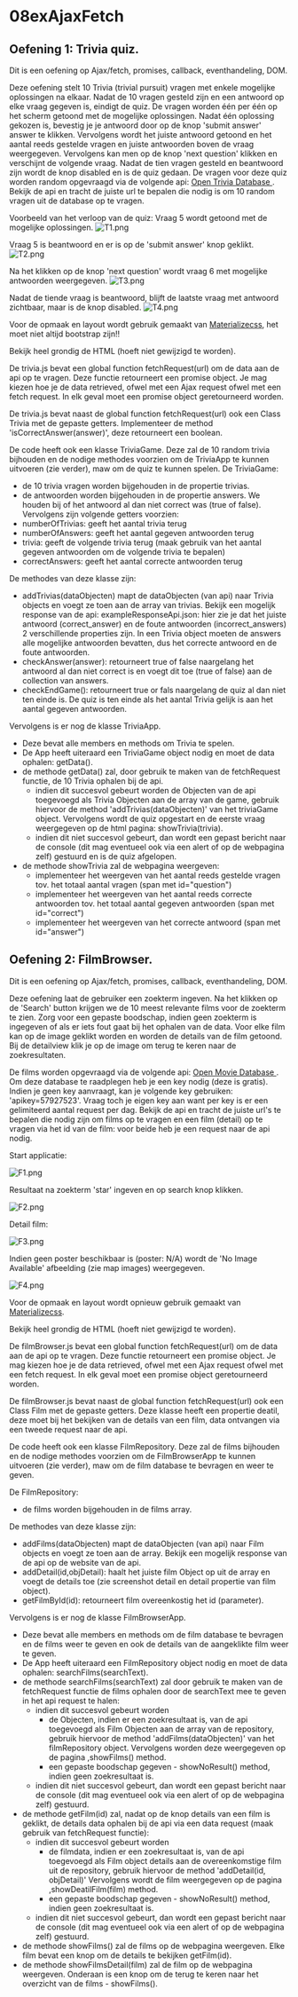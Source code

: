 # 08exAjaxFetch
## Oefening 1:  Trivia quiz.
Dit is een oefening op Ajax/fetch, promises, callback, eventhandeling, DOM.

Deze oefening stelt 10 Trivia (trivial pursuit) vragen met enkele mogelijke oplossingen na elkaar. Nadat de 10 vragen gesteld zijn en een antwoord op elke vraag gegeven is, eindigt de quiz.
De vragen worden één per één op het scherm getoond met de mogelijke oplossingen. Nadat één oplossing gekozen is, bevestig je je antwoord door op de knop 'submit answer' answer te klikken. Vervolgens wordt het juiste antwoord getoond en het aantal reeds gestelde vragen en juiste antwoorden boven de vraag weergegeven.
Vervolgens kan men op de knop 'next question' klikken en verschijnt de volgende vraag.
Nadat de tien vragen gesteld en beantwoord zijn wordt de knop disabled en is de quiz gedaan.
De vragen voor deze quiz worden random opgevraagd via de volgende api: [Open Trivia Database ](https://opentdb.com/). Bekijk de api en tracht de juiste url te bepalen die nodig is om 10 random vragen uit de database op te vragen.  

Voorbeeld van het verloop van de quiz:
Vraag 5 wordt getoond met de mogelijke oplossingen.
![T1.png](/docs/T1.png 'Resultaat')

Vraag 5 is beantwoord en er is op de 'submit answer' knop geklikt.
![T2.png](/docs/T2.png 'Resultaat')

Na het klikken op de knop 'next question' wordt vraag 6 met mogelijke antwoorden weergegeven.
![T3.png](/docs/T3.png 'Resultaat')

Nadat de tiende vraag is beantwoord, blijft de laatste vraag met antwoord zichtbaar, maar is de knop disabled.
![T4.png](/docs/T4.png 'Resultaat')

Voor de opmaak en layout wordt gebruik gemaakt van [Materializecss](https://materializecss.com/), het moet niet altijd bootstrap zijn!!

Bekijk heel grondig de HTML (hoeft niet gewijzigd te worden).

De trivia.js bevat een global function fetchRequest(url) om de data aan de api op te vragen. Deze functie retourneert een promise object. Je mag kiezen hoe je de data retrieved, ofwel met een Ajax request ofwel met een fetch request. In elk geval moet een promise object geretourneerd worden.

De trivia.js bevat naast de global function fetchRequest(url) ook een Class Trivia met de gepaste getters. Implementeer de method 'isCorrectAnswer(answer)', deze retourneert een boolean. 

De code heeft ook een klasse TriviaGame. Deze zal de 10 random trivia bijhouden en de nodige methodes voorzien om de TriviaApp te kunnen uitvoeren (zie verder), maw om de quiz te kunnen spelen.
De TriviaGame:
- de 10 trivia vragen worden bijgehouden in de propertie trivias.
- de antwoorden worden bijgehouden in de propertie answers. We houden bij of het antwoord al dan niet correct was (true of false).
Vervolgens zijn volgende getters voorzien:
- numberOfTrivias: geeft het aantal trivia terug
- numberOfAnswers: geeft het aantal gegeven antwoorden terug
- trivia: geeft de volgende trivia terug (maak gebruik van het aantal gegeven antwoorden om de volgende trivia te bepalen)
- correctAnswers: geeft het aantal correcte antwoorden terug

De methodes van deze klasse zijn:
- addTrivias(dataObjecten) mapt de dataObjecten (van api) naar Trivia objects en voegt ze toen aan de array van trivias. Bekijk een mogelijk response van de api: exampleResponseApi.json: hier zie je dat het juiste antwoord (correct_answer) en de foute antwoorden (incorrect_answers) 2 verschillende properties zijn. In een Trivia object moeten de answers alle mogelijke antwoorden bevatten, dus het correcte antwoord en de foute antwoorden.
- checkAnswer(answer): retourneert true of false naargelang het antwoord al dan niet correct is en voegt dit toe (true of false) aan de collection van answers.
- checkEndGame(): retourneert true or fals naargelang de quiz al dan niet ten einde is. De quiz is ten einde als het aantal Trivia gelijk is aan het aantal gegeven antwoorden.

Vervolgens is er nog de klasse TriviaApp. 
- Deze bevat alle members en methods om Trivia te spelen. 
- De App heeft uiteraard een TriviaGame object nodig en moet de data ophalen: getData().
- de methode getData() zal, door gebruik te maken van de fetchRequest functie, de 10 Trivia ophalen bij de api.
    - indien dit succesvol gebeurt worden de Objecten van de api toegevoegd als Trivia Objecten aan de array van de game, gebruik hiervoor de method 'addTrivias(dataObjecten)' van het triviaGame object. Vervolgens wordt de quiz opgestart en de eerste vraag weergegeven op de html pagina: showTrivia(trivia).
    - indien dit niet succesvol gebeurt, dan wordt een gepast bericht naar de console (dit mag eventueel ook via een alert of op de webpagina zelf) gestuurd en is de quiz afgelopen.
- de methode showTrivia zal de webpagina weergeven:
    - implementeer het weergeven van het aantal reeds gestelde vragen tov. het totaal aantal vragen (span met id="question")
    - implementeer het weergeven van het aantal reeds correcte antwoorden tov. het totaal aantal gegeven antwoorden (span met id="correct")
    - implementeer het weergeven van het correcte antwoord (span met id="answer")        
    



        
        
## Oefening 2:  FilmBrowser.
Dit is een oefening op Ajax/fetch, promises, callback, eventhandeling, DOM.

Deze oefening laat de gebruiker een zoekterm ingeven. Na het klikken op de 'Search' button krijgen we de 10 meest relevante films voor de zoekterm te zien. Zorg voor een gepaste boodschap, indien geen zoekterm is ingegeven of als er iets fout gaat bij het ophalen van de data. Voor elke film kan op de image geklikt worden en worden de details van de film getoond. Bij de detailview klik je op de image om terug te keren naar de zoekresultaten.

De films worden opgevraagd via de volgende api: [Open Movie Database ](http://www.omdbapi.com/). Om deze database te raadplegen heb je een key nodig (deze is gratis). Indien je geen key aanvraagt, kan je volgende key gebruiken: 'apikey=57927523'. Vraag toch je eigen key aan want per key is er een gelimiteerd aantal request per dag. Bekijk de api en tracht de juiste url's te bepalen die nodig zijn om films op te vragen en een film (detail) op te vragen via het id van de film: voor beide heb je een request naar de api nodig.

Start applicatie:

![F1.png](/docs/F1.png 'Resultaat')
    
Resultaat na zoekterm 'star' ingeven en op search knop klikken.

![F2.png](/docs/F2.png 'Resultaat')

Detail film:

![F3.png](/docs/F3.png 'Resultaat')

Indien geen poster beschikbaar is (poster: N/A) wordt de 'No Image Available' afbeelding (zie map images) weergegeven.

![F4.png](/docs/F4.png 'Resultaat')

Voor de opmaak en layout wordt opnieuw gebruik gemaakt van [Materializecss](https://materializecss.com/).

Bekijk heel grondig de HTML (hoeft niet gewijzigd te worden).

De filmBrowser.js bevat een global function fetchRequest(url) om de data aan de api op te vragen. Deze functie retourneert een promise object. Je mag kiezen hoe je de data retrieved, ofwel met een Ajax request ofwel met een fetch request. In elk geval moet een promise object geretourneerd worden.

De filmBrowser.js bevat naast de global function fetchRequest(url) ook een Class Film met de gepaste getters. Deze klasse heeft een propertie deatil, deze moet bij het bekijken van de details van een film, data ontvangen via een tweede request naar de api.

De code heeft ook een klasse FilmRepository. Deze zal de films bijhouden en de nodige methodes voorzien om de FilmBrowserApp te kunnen uitvoeren (zie verder), maw om de film database te bevragen en weer te geven.

De FilmRepository:
- de films worden bijgehouden in de films array.

De methodes van deze klasse zijn:
- addFilms(dataObjecten) mapt de dataObjecten (van api) naar Film objects en voegt ze toen aan de array. Bekijk een mogelijk response van de api op de website van de api.
- addDetail(id,objDetail): haalt het juiste film Object op uit de array en voegt de details toe (zie screenshot detail en detail propertie van film object).
- getFilmById(id): retourneert film overeenkostig het id (parameter).

Vervolgens is er nog de klasse FilmBrowserApp. 
- Deze bevat alle members en methods om de film database te bevragen en de films weer te geven en ook de details van de aangeklikte film weer te geven. 
- De App heeft uiteraard een FilmRepository object nodig en moet de data ophalen: searchFilms(searchText).
- de methode searchFilms(searchText) zal door gebruik te maken van de fetchRequest functie de films ophalen door de searchText mee te geven in het api request te halen:
    - indien dit succesvol gebeurt worden 
        - de Objecten, indien er een zoekresultaat is, van de api toegevoegd als Film Objecten aan de array van de repository, gebruik hiervoor de method 'addFilms(dataObjecten)' van het filmRepository object. Vervolgens worden deze weergegeven op de pagina ,showFilms() method.
        - een gepaste boodschap gegeven - showNoResult() method, indien geen zoekresultaat is.
    - indien dit niet succesvol gebeurt, dan wordt een gepast bericht naar de console (dit mag eventueel ook via een alert of op de webpagina zelf) gestuurd.
- de methode getFilm(id) zal, nadat op de knop details van een film is geklikt, de details data ophalen bij de api via een data request (maak gebruik van fetchRequest functie):
    - indien dit succesvol gebeurt worden 
        - de filmdata, indien er een zoekresultaat is, van de api toegevoegd als Film object details aan de overeenkomstige film uit de repository, gebruik hiervoor de method 'addDetail(id, objDetail)'  Vervolgens wordt de film weergegeven op de pagina ,showDeatilFilm(film) method.
        - een gepaste boodschap gegeven - showNoResult() method, indien geen zoekresultaat is.
    - indien dit niet succesvol gebeurt, dan wordt een gepast bericht naar de console (dit mag eventueel ook via een alert of op de webpagina zelf) gestuurd.
- de methode showFilms() zal de films op de webpagina weergeven. Elke film bevat een knop om de details te bekijken getFilm(id).
- de methode showFilmsDetail(film) zal de film op de webpagina weergeven. Onderaan is een knop om de terug te keren naar het overzicht van de films - showFilms().
